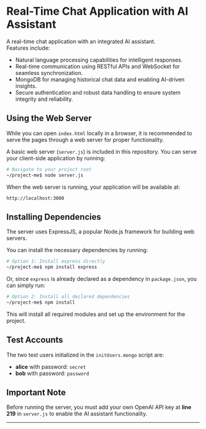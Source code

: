 # Real-Time Chat Application with AI Assistant

A real-time chat application with an integrated AI assistant.  
Features include:
- Natural language processing capabilities for intelligent responses.
- Real-time communication using RESTful APIs and WebSocket for seamless synchronization.
- MongoDB for managing historical chat data and enabling AI-driven insights.
- Secure authentication and robust data handling to ensure system integrity and reliability.

## Using the Web Server

While you can open `index.html` locally in a browser, it is recommended to serve the pages through a web server for proper functionality.

A basic web server (`server.js`) is included in this repository. You can serve your client-side application by running:

```bash
# Navigate to your project root
~/project-me$ node server.js
```

When the web server is running, your application will be available at:

```
http://localhost:3000
```

## Installing Dependencies

The server uses ExpressJS, a popular Node.js framework for building web servers.

You can install the necessary dependencies by running:

```bash
# Option 1: Install express directly
~/project-me$ npm install express
```

Or, since `express` is already declared as a dependency in `package.json`, you can simply run:

```bash
# Option 2: Install all declared dependencies
~/project-me$ npm install
```

This will install all required modules and set up the environment for the project.


## Test Accounts

The two test users initialized in the `initUsers.mongo` script are:
- **alice** with password: `secret`
- **bob** with password: `password`

## Important Note

Before running the server, you must add your own OpenAI API key at **line 219** in `server.js` to enable the AI assistant functionality.

---
